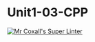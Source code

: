 # Unit1-03-CPP
[![Mr Coxall's Super Linter](https://github.com/github.com/ICS3U-Programming-IsaiahF/Unit1-03-CPP/workflows/Mr%20Coxall's%20Super%20Linter/badge.svg)](https://github.com/github.com/ICS3U-Programming-IsaiahF/Unit1-03-CPP/actions/)
